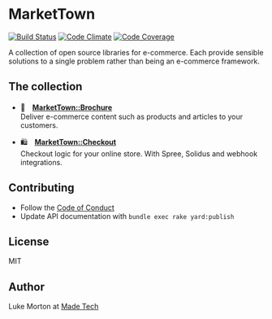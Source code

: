 # MarketTown

[![Build Status](https://travis-ci.org/madetech/market_town.svg?branch=master)](https://travis-ci.org/madetech/market_town)
[![Code Climate](https://codeclimate.com/github/madetech/market_town/badges/gpa.svg)](https://codeclimate.com/github/madetech/market_town)
[![Code Coverage](https://img.shields.io/codecov/c/github/madetech/market_town.svg)](https://codecov.io/gh/madetech/market_town)

A collection of open source libraries for e-commerce. Each provide sensible
solutions to a single problem rather than being an e-commerce framework.

## The collection

 - :blue_book:　[**MarketTown::Brochure**](/brochure/)<br />
   Deliver e-commerce content such as products and articles to your customers.

 - 🛍　[**MarketTown::Checkout**](/checkout/)<br />
   Checkout logic for your online store. With Spree, Solidus and webhook integrations.

## Contributing

 - Follow the [Code of Conduct](https://github.com/madetech/market_town/blob/master/CODE_OF_CONDUCT.md)
 - Update API documentation with `bundle exec rake yard:publish`

## License

MIT

## Author

Luke Morton at [Made Tech](https://madetech.com)
